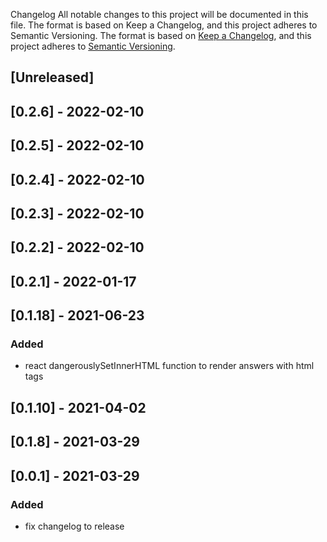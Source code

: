 Changelog
All notable changes to this project will be documented in this file.
The format is based on Keep a Changelog,
and this project adheres to Semantic Versioning.
The format is based on [Keep a Changelog](https://keepachangelog.com/en/1.0.0/),
and this project adheres to [Semantic Versioning](https://semver.org/spec/v2.0.0.html).

## [Unreleased]

## [0.2.6] - 2022-02-10

## [0.2.5] - 2022-02-10

## [0.2.4] - 2022-02-10

## [0.2.3] - 2022-02-10

## [0.2.2] - 2022-02-10

## [0.2.1] - 2022-01-17

## [0.1.18] - 2021-06-23
### Added
- react dangerouslySetInnerHTML function to render answers with html tags
## [0.1.10] - 2021-04-02

## [0.1.8] - 2021-03-29

## [0.0.1] - 2021-03-29

### Added

- fix changelog to release 